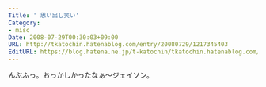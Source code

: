 ```yaml
---
Title: ' 思い出し笑い'
Category:
- misc
Date: 2008-07-29T00:30:03+09:00
URL: http://tkatochin.hatenablog.com/entry/20080729/1217345403
EditURL: https://blog.hatena.ne.jp/t-katochin/tkatochin.hatenablog.com/atom/entry/6653586347154754610
---
```



んぶふっ。おっかしかったなぁ〜ジェイソン。 
